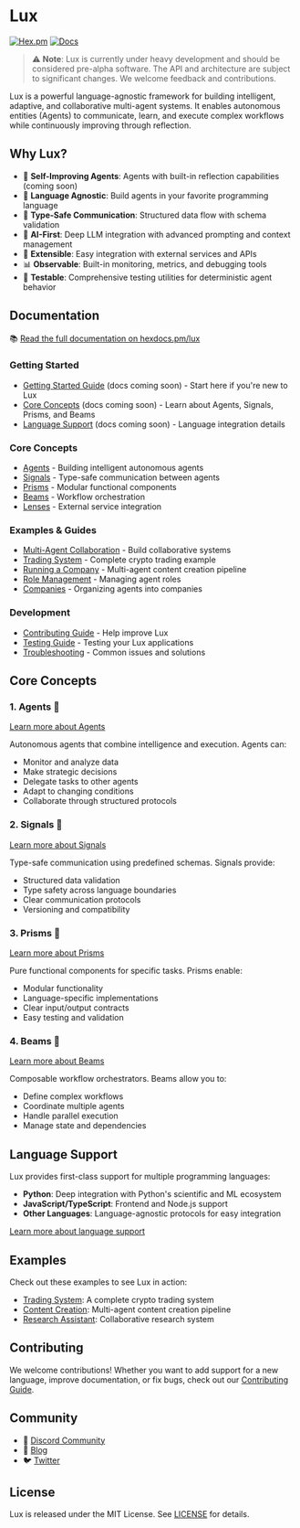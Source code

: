 # Lux

<!-- [![Build Status](https://github.com/spectrallabs/lux/workflows/CI/badge.svg)](https://github.com/spectrallabs/lux/actions) -->
[![Hex.pm](https://img.shields.io/hexpm/v/lux.svg)](https://hex.pm/packages/lux)
[![Docs](https://img.shields.io/badge/hex-docs-blue.svg)](https://hexdocs.pm/lux)

> ⚠️ **Note**: Lux is currently under heavy development and should be considered pre-alpha software. The API and architecture are subject to significant changes. We welcome feedback and contributions.

Lux is a powerful language-agnostic framework for building intelligent, adaptive, and collaborative multi-agent systems. It enables autonomous entities (Agents) to communicate, learn, and execute complex workflows while continuously improving through reflection.

## Why Lux?

- 🧠 **Self-Improving Agents**: Agents with built-in reflection capabilities (coming soon)
- 🚀 **Language Agnostic**: Build agents in your favorite programming language
- 🔄 **Type-Safe Communication**: Structured data flow with schema validation
- 🤖 **AI-First**: Deep LLM integration with advanced prompting and context management
- 🔌 **Extensible**: Easy integration with external services and APIs
- 📊 **Observable**: Built-in monitoring, metrics, and debugging tools
- 🧪 **Testable**: Comprehensive testing utilities for deterministic agent behavior

## Documentation

📚 [Read the full documentation on hexdocs.pm/lux](https://hexdocs.pm/lux)

### Getting Started
- [Getting Started Guide](guides/getting_started.md) (docs coming soon) - Start here if you're new to Lux
- [Core Concepts](guides/core_concepts.md) (docs coming soon) - Learn about Agents, Signals, Prisms, and Beams
- [Language Support](guides/language_support.md) (docs coming soon) - Language integration details

### Core Concepts
- [Agents](guides/agents.livemd) - Building intelligent autonomous agents
- [Signals](guides/signals.livemd) - Type-safe communication between agents
- [Prisms](guides/prisms.livemd) - Modular functional components
- [Beams](guides/beams.livemd) - Workflow orchestration
- [Lenses](guides/lenses.livemd) - External service integration

### Examples & Guides
- [Multi-Agent Collaboration](guides/multi_agent_collaboration.livemd) - Build collaborative systems
- [Trading System](guides/trading_system.livemd) - Complete crypto trading example
- [Running a Company](guides/running_a_company.livemd) - Multi-agent content creation pipeline
- [Role Management](guides/role_management.md) - Managing agent roles
- [Companies](guides/companies.md) - Organizing agents into companies

### Development
- [Contributing Guide](guides/contributing.md) - Help improve Lux
- [Testing Guide](guides/testing.md) - Testing your Lux applications
- [Troubleshooting](guides/troubleshooting.md) - Common issues and solutions

## Core Concepts

### 1. Agents 👻
[Learn more about Agents](guides/agents.livemd)

Autonomous agents that combine intelligence and execution. Agents can:
- Monitor and analyze data
- Make strategic decisions
- Delegate tasks to other agents
- Adapt to changing conditions
- Collaborate through structured protocols

### 2. Signals 📡
[Learn more about Signals](guides/signals.livemd)

Type-safe communication using predefined schemas. Signals provide:
- Structured data validation
- Type safety across language boundaries
- Clear communication protocols
- Versioning and compatibility

### 3. Prisms 🔮
[Learn more about Prisms](guides/prisms.livemd)

Pure functional components for specific tasks. Prisms enable:
- Modular functionality
- Language-specific implementations
- Clear input/output contracts
- Easy testing and validation

### 4. Beams 🌟
[Learn more about Beams](guides/beams.livemd)

Composable workflow orchestrators. Beams allow you to:
- Define complex workflows
- Coordinate multiple agents
- Handle parallel execution
- Manage state and dependencies

## Language Support

Lux provides first-class support for multiple programming languages:

- **Python**: Deep integration with Python's scientific and ML ecosystem
- **JavaScript/TypeScript**: Frontend and Node.js support
- **Other Languages**: Language-agnostic protocols for easy integration

[Learn more about language support](guides/language_support.md)

## Examples

Check out these examples to see Lux in action:

- [Trading System](guides/trading_system.livemd): A complete crypto trading system
- [Content Creation](guides/running_a_company.livemd): Multi-agent content creation pipeline
- [Research Assistant](guides/multi_agent_collaboration.livemd): Collaborative research system

## Contributing

We welcome contributions! Whether you want to add support for a new language, improve documentation, or fix bugs, check out our [Contributing Guide](guides/contributing.md).

## Community

- 💬 [Discord Community](https://discord.gg/luxframework)
- 📝 [Blog](https://blog.spectrallabs.xyz)
- 🐦 [Twitter](https://twitter.com/luxframework)

## License

Lux is released under the MIT License. See [LICENSE](LICENSE) for details.
